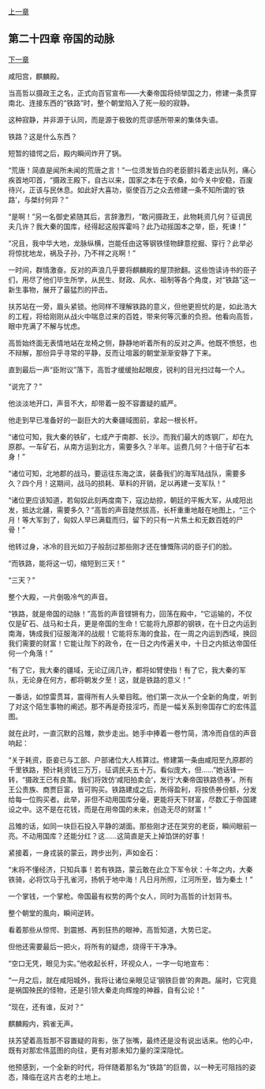 [上一章](23-蒸汽的轰鸣.md)

## 第二十四章 帝国的动脉

[下一章](25-龙骨的代价.md)

咸阳宫，麒麟殿。

当高哲以摄政王之名，正式向百官宣布——大秦帝国将倾举国之力，修建一条贯穿南北、连接东西的“铁路”时，整个朝堂陷入了死一般的寂静。

这种寂静，并非源于认同，而是源于极致的荒谬感所带来的集体失语。

铁路？这是什么东西？

短暂的错愕之后，殿内瞬间炸开了锅。

“荒唐！简直是闻所未闻的荒唐之言！”一位须发皆白的老臣颤抖着走出队列，痛心疾首地叩首，“摄政王殿下，自古以来，国家之本在于农桑，如今关中安稳，百废待兴，正该与民休息。如此好大喜功，驱使百万之众去修建一条不知所谓的‘铁路’，与桀纣何异？”

“是啊！”另一名御史紧随其后，言辞激烈，“敢问摄政王，此物耗资几何？征调民夫几许？我大秦的国库，经得起这般挥霍吗？此乃动摇国本之举，臣，死谏！”

“况且，我中华大地，龙脉纵横，岂能任由这等钢铁怪物肆意挖掘、穿行？此举必将惊扰地龙，祸及子孙，乃不祥之兆啊！”

一时间，群情激奋。反对的声浪几乎要将麒麟殿的屋顶掀翻。这些饱读诗书的臣子们，用尽了他们毕生所学，从民生、财政、风水、祖制等各个角度，对“铁路”这一新生事物，展开了最猛烈的抨击。

扶苏站在一旁，眉头紧锁。他同样不理解铁路的意义，但他更担忧的是，如此浩大的工程，将给刚刚从战火中喘息过来的百姓，带来何等沉重的负担。他看向高哲，眼中充满了不解与忧虑。

高哲始终面无表情地站在龙椅之侧，静静地听着所有的反对之声。他既不愤怒，也不辩解，那份异乎寻常的平静，反而让喧嚣的朝堂渐渐安静了下来。

直到最后一声“臣附议”落下，高哲才缓缓抬起眼皮，锐利的目光扫过每一个人。

“说完了？”

他淡淡地开口，声音不大，却带着一股不容置疑的威严。

他走到早已准备好的一副巨大的大秦疆域图前，拿起一根长杆。

“诸位可知，我大秦的铁矿，七成产于南郡、长沙。而我们最大的炼钢厂，却在九原郡。一车矿石，从南方运到北方，需要多久？半年。运费几何？十倍于矿石本身！”

“诸位可知，北地郡的战马，要运往东海之滨，装备我们的海军陆战队，需要多久？四个月！这期间，战马的损耗、草料的开销，足以再建一支军队！”

“诸位更应该知道，若匈奴此刻再度南下，寇边劫掠，朝廷的平叛大军，从咸阳出发，抵达北疆，需要多久？”高哲的声音陡然拔高，长杆重重地敲在地图上，“三个月！等大军到了，匈奴人早已满载而归，留下的只有一片焦土和无数百姓的尸骨！”

他转过身，冰冷的目光如刀子般刮过那些刚才还在慷慨陈词的臣子们的脸。

“而铁路，能将这一切，缩短到三天！”

“三天？”

整个大殿，一片倒吸冷气的声音。

“铁路，就是帝国的动脉！”高哲的声音铿锵有力，回荡在殿中，“它运输的，不仅仅是矿石、战马和士兵，更是帝国的生命！它能将九原郡的钢铁，在十日之内运到南海，铸成我们征服海洋的战舰！它能将东海的食盐，在一周之内运到西域，换回我们需要的财富！它能让陛下的政令，在一日之内传遍关中，十日之内抵达帝国任何一个角落！”

“有了它，我大秦的疆域，无论辽阔几许，都将如臂使指！有了它，我大秦的军队，无论身在何方，都将朝发夕至！这，就是铁路的意义！”

一番话，如惊雷贯耳，震得所有人头晕目眩。他们第一次从一个全新的角度，听到了对这个陌生事物的阐述。那不再是奇技淫巧，而是一幅关系到帝国存亡的宏伟蓝图。

就在此时，一直沉默的吕雉，款步走出。她手中捧着一卷竹简，清冷而自信的声音响起：

“关于耗资，臣妾已与工部、户部诸位大人核算过。修建第一条由咸阳至九原郡的千里铁路，预计耗资钱三万万，征调民夫五十万。看似庞大，但……”她话锋一转，“摄政王已有良策。我们将效仿‘咸阳拍卖会’，发行‘大秦帝国铁路债券’。所有王公贵族、商贾巨富，皆可购买。铁路建成之后，所得盈利，将按债券份额，分发给每一位购买者。此举，非但不动用国库分毫，更能将天下财富，尽数汇于帝国建设之中。这不是在花钱，而是在用帝国的未来，创造无尽的财富！”

吕雉的话，如同一块巨石投入平静的湖面。那些刚才还在哭穷的老臣，瞬间眼前一亮。不动用国库？还能分红？这……这简直是天上掉馅饼的好事！

紧接着，一身戎装的蒙云，跨步出列，声如金石：

“末将不懂经济，只知兵事！若有铁路，蒙云敢在此立下军令状：十年之内，大秦铁骑，必将饮马于孔雀河，扬帆于地中海！凡日月所照，江河所至，皆为秦土！”

一个掌钱，一个掌枪。帝国最有权势的两个女人，同时为高哲的计划背书。

整个朝堂的風向，瞬间逆转。

看着那些从惊愕、到震撼、再到狂热的眼神，高哲知道，大势已定。

但他还需要最后一把火，将所有的疑虑，烧得干干净净。

“空口无凭，眼见为实。”他收起长杆，环视众人，一字一句地宣布：

“一月之后，就在咸阳城外，我将让诸位亲眼见证‘钢铁巨兽’的奔跑。届时，它究竟是祸国殃民的怪物，还是引领大秦走向辉煌的神器，自有公论！”

“现在，还有谁，反对？”

麒麟殿内，鸦雀无声。

扶苏望着高哲那不容置疑的背影，张了张嘴，最终还是没有说出话来。他的心中，既有对那宏伟蓝图的向往，更有对那未知力量的深深隐忧。

他预感到，一个全新的时代，将伴随着那名为“铁路”的巨兽，以一种无可阻挡的姿态，降临在这片古老的土地上。
